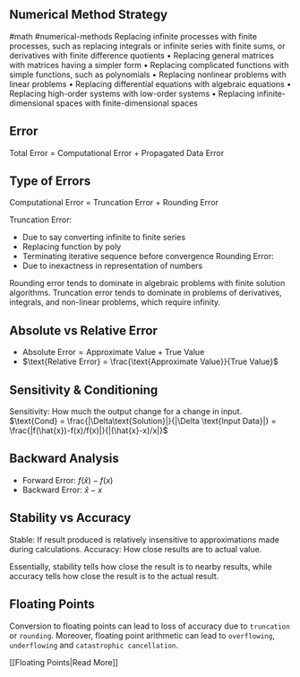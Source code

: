 ## Numerical Method Strategy
#math #numerical-methods
Replacing infinite processes with finite processes, such as replacing integrals or infinite
series with finite sums, or derivatives with finite difference quotients
• Replacing general matrices with matrices having a simpler form
• Replacing complicated functions with simple functions, such as polynomials
• Replacing nonlinear problems with linear problems
• Replacing differential equations with algebraic equations
• Replacing high-order systems with low-order systems
• Replacing infinite-dimensional spaces with finite-dimensional spaces

## Error
Total Error = Computational Error + Propagated Data Error

## Type of Errors
Computational Error = Truncation Error + Rounding Error

Truncation Error:
- Due to say converting infinite to finite series
- Replacing function by poly
- Terminating iterative sequence before convergence
Rounding Error:
- Due to inexactness in representation of numbers

Rounding error tends to dominate in algebraic problems with finite solution algorithms. 
Truncation error tends to dominate in problems of derivatives, integrals, and non-linear problems, which require infinity.

## Absolute vs Relative Error
- $\text{Absolute Error} = \text{Approximate Value} + \text{True Value}$
- $\text{Relative Error} = \frac{\text{Approximate Value}}{True Value}$

## Sensitivity & Conditioning
Sensitivity: How much the output change for a change in input.
$\text{Cond} = \frac{|\Delta\text{Solution}|}{|\Delta \text{Input Data}|} = \frac{|f(\hat{x})-f(x)/f(x)|}{|(\hat{x}-x)/x|}$

## Backward Analysis
- Forward Error: $f(\hat{x}) - f(x)$
- Backward Error: $\hat{x} - x$

## Stability vs Accuracy
Stable: If result produced is relatively insensitive to approximations made during calculations.
Accuracy: How close results are to actual value.

Essentially, stability tells how close the result is to nearby results, while accuracy tells how close the result is to the actual result.

## Floating Points
Conversion to floating points can lead to loss of accuracy due to `truncation` or `rounding`.
Moreover, floating point arithmetic can lead to `overflowing`, `underflowing` and `catastrophic cancellation`.

[[Floating Points|Read More]]